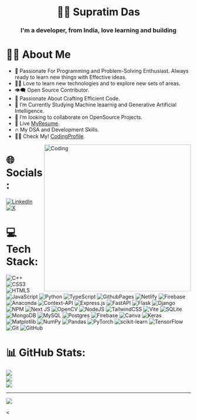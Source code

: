 <!-- [![MasterHead](https://1.bp.blogspot.com/-7A4WynwLsM...)](https://SupratimDas20.io)
<h1 align="left">Hi 👋! My name is Supratim Das and I'm a developer, from India</h2> -->

<h1 align="center">👨‍💻 Supratim Das </h1>
<h3 align="center">I'm a developer, from India, love learning and building</h3>

# 🙋‍♂️ About Me

<ul>

<li>🥋 Passionate For Programming and Problem-Solving Enthusiast. Always ready to learn new things with Effective ideas.</li>
<li>👨‍💻 Love to learn new technologies and to explore new sets of areas.</li>
<li>👁‍🗨 Open Source Contributor.</li>
<li>🚀 Passionate About Crafting Efficient Code.</li>
<li>📘 I’m Currently Studying Machine leaarnig and Generative Artificial Intelligence.</li>
<li>👯 I’m looking to collaborate on OpenSource Projects.</li>
<li>📔 Live <a href="https://docs.google.com/document/d/1GA50-wfsZn76xRbRe0t4v113tKR1YdaVfLijlWbcMUY/edit">MyResume</a>.</li>
<li>🔥 My DSA and Development Skills.</li>
<li>👨‍💻 Check My! <a href="">CodingProfile</a>.</li>
</ul>


<img align="right" alt="Coding" width="400" src="https://www.google.com/imgres?q=animaated%20ci%3Doding%20gif&imgurl=https%3A%2F%2Fforum.radxa.com%2Fuploads%2Fdefault%2Foriginal%2F2X%2F0%2F0700553091f087b04779ef2444f081ad45b24dc2.gif&imgrefurl=https%3A%2F%2Fforum.radxa.com%2Ft%2Farmbian-the-best-arm-framework%2F14979&docid=SG30--LfEudNrM&tbnid=lOVHfmlB5VxehM&vet=12ahUKEwjz7sur45-IAxUycGwGHc0cAWUQM3oECCMQAA..i&w=1920&h=597&hcb=2&ved=2ahUKEwjz7sur45-IAxUycGwGHc0cAWUQM3oECCMQAA">

# 🌐 Socials:

[![LinkedIn](https://img.shields.io/badge/LinkedIn-%230077B5.svg?logo=linkedin&logoColor=white)](https://linkedin.com/in/https://www.linkedin.com/in/supratimdas20/) [![X](https://img.shields.io/badge/X-black.svg?logo=X&logoColor=white)](https://x.com/https://twitter.com/supratimdaswork)

# 💻 Tech Stack:

![C++](https://img.shields.io/badge/c++-%2300599C.svg?style=plastic&logo=c%2B%2B&logoColor=white) ![CSS3](https://img.shields.io/badge/css3-%231572B6.svg?style=plastic&logo=css3&logoColor=white) ![HTML5](https://img.shields.io/badge/html5-%23E34F26.svg?style=plastic&logo=html5&logoColor=white) ![JavaScript](https://img.shields.io/badge/javascript-%23323330.svg?style=plastic&logo=javascript&logoColor=%23F7DF1E) ![Python](https://img.shields.io/badge/python-3670A0?style=plastic&logo=python&logoColor=ffdd54) ![TypeScript](https://img.shields.io/badge/typescript-%23007ACC.svg?style=plastic&logo=typescript&logoColor=white) ![GithubPages](https://img.shields.io/badge/github%20pages-121013?style=plastic&logo=github&logoColor=white) ![Netlify](https://img.shields.io/badge/netlify-%23000000.svg?style=plastic&logo=netlify&logoColor=#00C7B7) ![Firebase](https://img.shields.io/badge/firebase-%23039BE5.svg?style=plastic&logo=firebase) ![Anaconda](https://img.shields.io/badge/Anaconda-%2344A833.svg?style=plastic&logo=anaconda&logoColor=white) ![Context-API](https://img.shields.io/badge/Context--Api-000000?style=plastic&logo=react) ![Express.js](https://img.shields.io/badge/express.js-%23404d59.svg?style=plastic&logo=express&logoColor=%2361DAFB) ![FastAPI](https://img.shields.io/badge/FastAPI-005571?style=plastic&logo=fastapi) ![Flask](https://img.shields.io/badge/flask-%23000.svg?style=plastic&logo=flask&logoColor=white) ![Django](https://img.shields.io/badge/django-%23092E20.svg?style=plastic&logo=django&logoColor=white) ![NPM](https://img.shields.io/badge/NPM-%23CB3837.svg?style=plastic&logo=npm&logoColor=white) ![Next JS](https://img.shields.io/badge/Next-black?style=plastic&logo=next.js&logoColor=white) ![OpenCV](https://img.shields.io/badge/opencv-%23white.svg?style=plastic&logo=opencv&logoColor=white) ![NodeJS](https://img.shields.io/badge/node.js-6DA55F?style=plastic&logo=node.js&logoColor=white) ![TailwindCSS](https://img.shields.io/badge/tailwindcss-%2338B2AC.svg?style=plastic&logo=tailwind-css&logoColor=white) ![Vite](https://img.shields.io/badge/vite-%23646CFF.svg?style=plastic&logo=vite&logoColor=white) ![SQLite](https://img.shields.io/badge/sqlite-%2307405e.svg?style=plastic&logo=sqlite&logoColor=white) ![MongoDB](https://img.shields.io/badge/MongoDB-%234ea94b.svg?style=plastic&logo=mongodb&logoColor=white) ![MySQL](https://img.shields.io/badge/mysql-4479A1.svg?style=plastic&logo=mysql&logoColor=white) ![Postgres](https://img.shields.io/badge/postgres-%23316192.svg?style=plastic&logo=postgresql&logoColor=white) ![Firebase](https://img.shields.io/badge/firebase-a08021?style=plastic&logo=firebase&logoColor=ffcd34) ![Canva](https://img.shields.io/badge/Canva-%2300C4CC.svg?style=plastic&logo=Canva&logoColor=white) ![Keras](https://img.shields.io/badge/Keras-%23D00000.svg?style=plastic&logo=Keras&logoColor=white) ![Matplotlib](https://img.shields.io/badge/Matplotlib-%23ffffff.svg?style=plastic&logo=Matplotlib&logoColor=black) ![NumPy](https://img.shields.io/badge/numpy-%23013243.svg?style=plastic&logo=numpy&logoColor=white) ![Pandas](https://img.shields.io/badge/pandas-%23150458.svg?style=plastic&logo=pandas&logoColor=white) ![PyTorch](https://img.shields.io/badge/PyTorch-%23EE4C2C.svg?style=plastic&logo=PyTorch&logoColor=white) ![scikit-learn](https://img.shields.io/badge/scikit--learn-%23F7931E.svg?style=plastic&logo=scikit-learn&logoColor=white) ![TensorFlow](https://img.shields.io/badge/TensorFlow-%23FF6F00.svg?style=plastic&logo=TensorFlow&logoColor=white) ![Git](https://img.shields.io/badge/git-%23F05033.svg?style=plastic&logo=git&logoColor=white) ![GitHub](https://img.shields.io/badge/github-%23121011.svg?style=plastic&logo=github&logoColor=white)

# 📊 GitHub Stats:

![](https://github-readme-stats.vercel.app/api?username=SupratimDas20&theme=default&hide_border=false&include_all_commits=false&count_private=false)<br/>
![](https://github-readme-streak-stats.herokuapp.com/?user=SupratimDas20&theme=default&hide_border=false)<br/>
![](https://github-readme-stats.vercel.app/api/top-langs/?username=SupratimDas20&theme=default&hide_border=false&include_all_commits=false&count_private=false&layout=compact)

---

[![](https://visitcount.itsvg.in/api?id=SupratimDas20&icon=0&color=0)](https://visitcount.itsvg.in)

<
